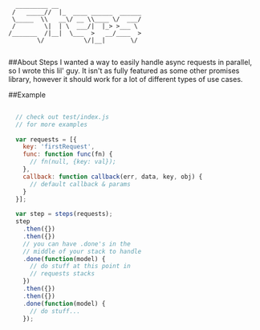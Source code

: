 ````
  _________ __                       
 /   _____//  |_  ____ ______  ______
 \_____  \\   __\/ __ \\____ \/  ___/
 /        \|  | \  ___/|  |_> >___ \ 
/_______  /|__|  \___  >   __/____  >
        \/           \/|__|       \/ 
        
````
##About Steps
I wanted a way to easily handle async requests in parallel, so I wrote this lil' guy. It isn't as fully featured as some other promises library, however it should work for a lot of different types of use cases.

##Example
````js
  
  // check out test/index.js
  // for more examples
  
  var requests = [{
    key: 'firstRequest',
    func: function func(fn) {
      // fn(null, {key: val});
    },
    callback: function callback(err, data, key, obj) {
      // default callback & params
    }
  }];
  
  var step = steps(requests);
  step
    .then({})
    .then({})
    // you can have .done's in the 
    // middle of your stack to handle
    .done(function(model) {
      // do stuff at this point in
      // requests stacks
    })
    .then({})
    .then({})
    .done(function(model) {
      // do stuff...
    });
````
